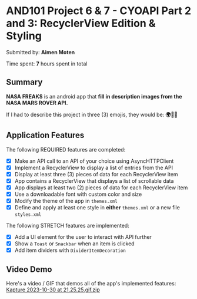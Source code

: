 # AND101 Project 6 & 7 - CYOAPI Part 2 and 3: RecyclerView Edition & Styling

Submitted by: **Aimen Moten**

Time spent: **7** hours spent in total

## Summary

**NASA FREAKS** is an android app that **fill in description images from the NASA MARS ROVER API.**

If I had to describe this project in three (3) emojis, they would be: **🌍🌌🌠**

## Application Features

<!-- (This is a comment) Please be sure to change the [ ] to [x] for any features you completed.  If a feature is not checked [x], you might miss the points for that item! -->

The following REQUIRED features are completed:

- [X] Make an API call to an API of your choice using AsyncHTTPClient
- [X] Implement a RecyclerView to display a list of entries from the API
- [X] Display at least three (3) pieces of data for each RecyclerView item
- [X] App contains a RecyclerView that displays a list of scrollable data
- [X] App displays at least two (2) pieces of data for each RecyclerView item
- [X] Use a downloadable font with custom color and size
- [X] Modify the theme of the app in `themes.xml`
- [X] Define and apply at least one style in **either** `themes.xml` or a new file `styles.xml`

The following STRETCH features are implemented:

- [X] Add a UI element for the user to interact with API further
- [X] Show a `Toast` or `Snackbar` when an item is clicked
- [X] Add item dividers with `DividerItemDecoration`

## Video Demo

Here's a video / GIF that demos all of the app's implemented features:
[Kapture 2023-10-30 at 21.25.25.gif.zip](https://github.com/aimen-moten/nasa-and101-hw6/files/13211055/Kapture.2023-10-30.at.21.25.25.gif.zip)

